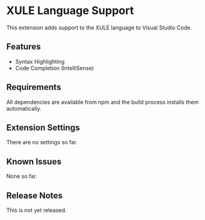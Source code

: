 # XULE Language Support

This extension adds support to the XULE language to Visual Studio Code.

## Features

 * Syntax Highlighting
 * Code Completion (IntelliSense)

## Requirements

All dependencies are available from npm and the build process installs them automatically.

## Extension Settings

There are no settings so far.

## Known Issues

None so far.

## Release Notes

This is not yet released.